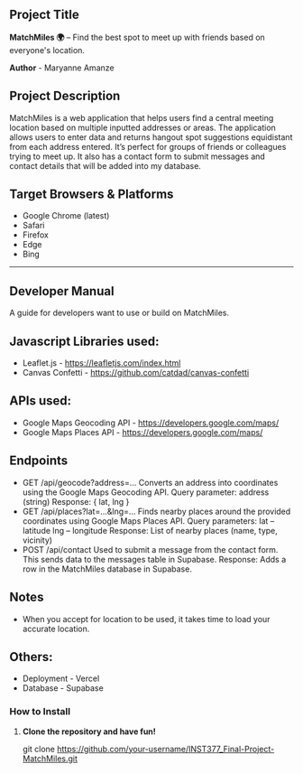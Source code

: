 ## Project Title
**MatchMiles 🌍** – Find the best spot to meet up with friends based on everyone's location.

**Author** - Maryanne Amanze

## Project Description
MatchMiles is a web application that helps users find a central meeting location based on multiple inputted addresses or areas. The application allows users to enter data and returns hangout spot suggestions equidistant from each address entered. It’s perfect for groups of friends or colleagues trying to meet up. It also has a contact form to submit messages and contact details that will be added into my database.

## Target Browsers & Platforms
- Google Chrome (latest)
- Safari 
- Firefox 
- Edge 
- Bing

---

## Developer Manual
A guide for developers want to use or build on MatchMiles.

## Javascript Libraries used:
- Leaflet.js - https://leafletjs.com/index.html 
- Canvas Confetti - https://github.com/catdad/canvas-confetti 

## APIs used:
- Google Maps Geocoding API - https://developers.google.com/maps/
- Google Maps Places API - https://developers.google.com/maps/

## Endpoints
- GET /api/geocode?address=...
Converts an address into coordinates using the Google Maps Geocoding API.
Query parameter: address (string)
Response: { lat, lng }
- GET /api/places?lat=...&lng=...
Finds nearby places around the provided coordinates using Google Maps Places API.
Query parameters:
lat – latitude
lng – longitude
Response: List of nearby places (name, type, vicinity)
- POST /api/contact
Used to submit a message from the contact form. This sends data to the messages table in Supabase.
Response:
Adds a row in the MatchMiles database in Supabase.


## Notes
- When you accept for location to be used, it takes time to load your accurate location.






## Others:
- Deployment - Vercel
- Database - Supabase

### How to Install

1. **Clone the repository and have fun!**

   git clone https://github.com/your-username/INST377_Final-Project-MatchMiles.git
  
